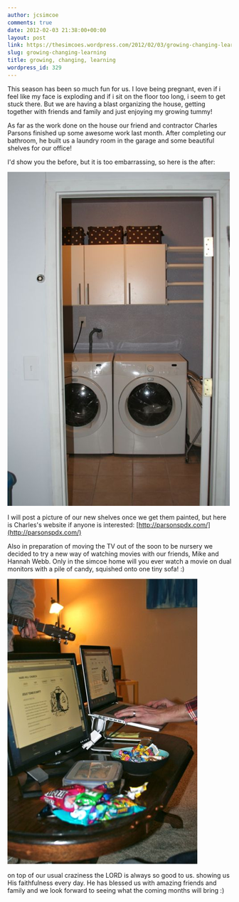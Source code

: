 ```yaml
---
author: jcsimcoe
comments: true
date: 2012-02-03 21:38:00+00:00
layout: post
link: https://thesimcoes.wordpress.com/2012/02/03/growing-changing-learning/
slug: growing-changing-learning
title: growing, changing, learning
wordpress_id: 329
---
```


This season has been so much fun for us. I love being pregnant, even if i feel like my face is exploding and if i sit on the floor too long, i seem to get stuck there. But we are having a blast organizing the house, getting together with friends and family and just enjoying my growing tummy!




As far as the work done on the house our friend and contractor Charles Parsons finished up some awesome work last month. After completing our bathroom, he built us a laundry room in the garage and some beautiful shelves for our office!




I'd show you the before, but it is too embarrassing, so here is the after:




![](/public/assets/tumblr_lyu5tsbILU1qb8l8q.jpg)




I will post a picture of our new shelves once we get them painted, but here is Charles's website if anyone is interested: [http://parsonspdx.com/](http://parsonspdx.com/)




Also in preparation of moving the TV out of the soon to be nursery we decided to try a new way of watching movies with our friends, Mike and Hannah Webb. Only in the simcoe home will you ever watch a movie on dual monitors with a pile of candy, squished onto one tiny sofa! :)




![](/public/assets/tumblr_lyu6f4Acyv1qb8l8q.jpg)




on top of our usual craziness the LORD is always so good to us. showing us His faithfulness every day. He has blessed us with amazing friends and family and we look forward to seeing what the coming months will bring :)
